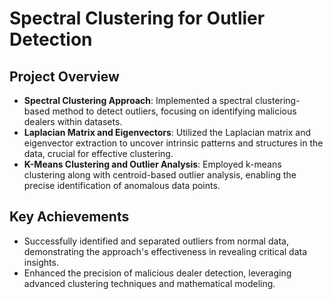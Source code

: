 # Spectral Clustering for Outlier Detection

## Project Overview

- **Spectral Clustering Approach**: Implemented a spectral clustering-based method to detect outliers, focusing on identifying malicious dealers within datasets.
- **Laplacian Matrix and Eigenvectors**: Utilized the Laplacian matrix and eigenvector extraction to uncover intrinsic patterns and structures in the data, crucial for effective clustering.
- **K-Means Clustering and Outlier Analysis**: Employed k-means clustering along with centroid-based outlier analysis, enabling the precise identification of anomalous data points.

## Key Achievements

- Successfully identified and separated outliers from normal data, demonstrating the approach's effectiveness in revealing critical data insights.
- Enhanced the precision of malicious dealer detection, leveraging advanced clustering techniques and mathematical modeling.
